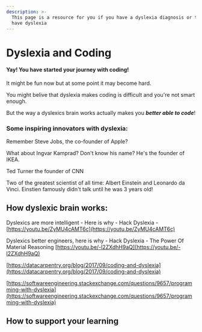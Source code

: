```yaml
---
description: >-
  This page is a resource for you if you have a dyslexia diagnosis or think you
  have dyslexia
---
```


# Dyslexia and Coding

#### Yay! You have started your journey with coding! 

  
It might be fun now but at some point it may become hard. 

You might belive that dyslexia makes coding is difficult and you're not smart enough.   
  
But the way a dyslexics brain works actually makes you _**better able to code**_!   
  


### Some inspiring innovators with dyslexia: 

Remember Steve Jobs, the co-founder of Apple?   


What about Ingvar Kamprad? Don't know his name? He's the founder of IKEA.   
  
Ted Turner the founder of CNN

Two of the greatest scientist of all time: Albert Einstein and Leonardo da Vinci. Einstien famously didn't talk until he was 3 years old!

  
  
  
  
  


## How dyslexic brain works:

Dyslexics are more intelligent - Here is why - Hack Dyslexia - [https://youtu.be/ZyMU4cAMT6c](https://youtu.be/ZyMU4cAMT6c)

  
Dyslexics better engineers, here is why - Hack Dyslexia - The Power Of Material Reasoning [https://youtu.be/-l2ZXdhH9aQ](https://youtu.be/-l2ZXdhH9aQ)

[https://datacarpentry.org/blog/2017/09/coding-and-dyslexia](https://datacarpentry.org/blog/2017/09/coding-and-dyslexia)

  
  
[https://softwareengineering.stackexchange.com/questions/9657/programming-with-dyslexia](https://softwareengineering.stackexchange.com/questions/9657/programming-with-dyslexia)



## How to support your learning 

